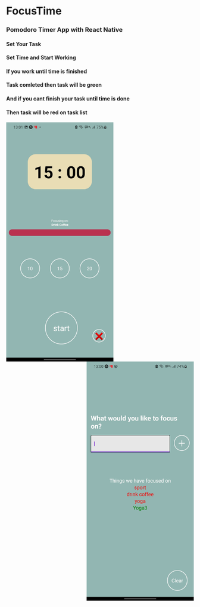 # FocusTime
<h3>Pomodoro Timer App with React Native</h3>
<h4>Set Your Task</h4>
<h4>Set Time and Start Working</h4>
<h4>If you work until time is finished</h4>
<h4>Task comleted then task will be green</h4>
<h4>And if you cant finish your task until time is done</h4>
<h4>Then task will be red on task list</h4>  
 
<img align="left" src="https://github.com/halil-seran/FocusTime/blob/master/assets/focusApp.jpeg?raw=true" width="288" height="640"/>
<img align="right" src="https://github.com/halil-seran/FocusTime/blob/master/assets/focusApp2.jpeg?raw=true" width="288" height="640"/>
